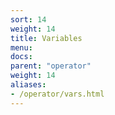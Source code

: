 ```yaml
---
sort: 14
weight: 14
title: Variables
menu:
docs:
parent: "operator"
weight: 14
aliases:
- /operator/vars.html
---
```

